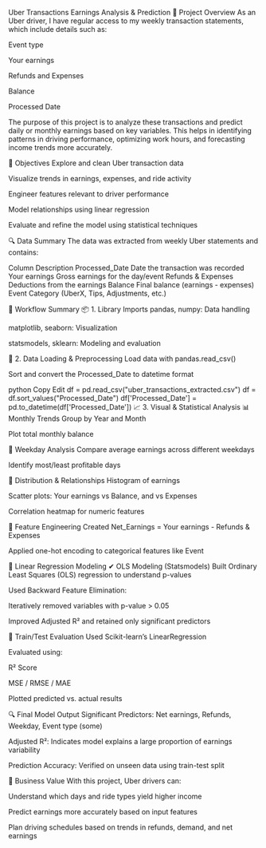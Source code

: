 Uber Transactions Earnings Analysis & Prediction
📌 Project Overview
As an Uber driver, I have regular access to my weekly transaction statements, which include details such as:

Event type

Your earnings

Refunds and Expenses

Balance

Processed Date

The purpose of this project is to analyze these transactions and predict daily or monthly earnings based on key variables. This helps in identifying patterns in driving performance, optimizing work hours, and forecasting income trends more accurately.

🧠 Objectives
Explore and clean Uber transaction data

Visualize trends in earnings, expenses, and ride activity

Engineer features relevant to driver performance

Model relationships using linear regression

Evaluate and refine the model using statistical techniques

🔍 Data Summary
The data was extracted from weekly Uber statements and contains:

Column	Description
Processed_Date	Date the transaction was recorded
Your earnings	Gross earnings for the day/event
Refunds & Expenses	Deductions from the earnings
Balance	Final balance (earnings - expenses)
Event	Category (UberX, Tips, Adjustments, etc.)

🧪 Workflow Summary
📦 1. Library Imports
pandas, numpy: Data handling

matplotlib, seaborn: Visualization

statsmodels, sklearn: Modeling and evaluation

📁 2. Data Loading & Preprocessing
Load data with pandas.read_csv()

Sort and convert the Processed_Date to datetime format

python
Copy
Edit
df = pd.read_csv("uber_transactions_extracted.csv")
df = df.sort_values("Processed_Date")
df['Processed_Date'] = pd.to_datetime(df['Processed_Date'])
📈 3. Visual & Statistical Analysis
📊 Monthly Trends
Group by Year and Month

Plot total monthly balance

📅 Weekday Analysis
Compare average earnings across different weekdays

Identify most/least profitable days

📌 Distribution & Relationships
Histogram of earnings

Scatter plots: Your earnings vs Balance, and vs Expenses

Correlation heatmap for numeric features

🧠 Feature Engineering
Created Net_Earnings = Your earnings - Refunds & Expenses

Applied one-hot encoding to categorical features like Event

🧮 Linear Regression Modeling
✔ OLS Modeling (Statsmodels)
Built Ordinary Least Squares (OLS) regression to understand p-values

Used Backward Feature Elimination:

Iteratively removed variables with p-value > 0.05

Improved Adjusted R² and retained only significant predictors

🤖 Train/Test Evaluation
Used Scikit-learn’s LinearRegression

Evaluated using:

R² Score

MSE / RMSE / MAE

Plotted predicted vs. actual results

🔍 Final Model Output
Significant Predictors: Net earnings, Refunds, Weekday, Event type (some)

Adjusted R²: Indicates model explains a large proportion of earnings variability

Prediction Accuracy: Verified on unseen data using train-test split

🎯 Business Value
With this project, Uber drivers can:

Understand which days and ride types yield higher income

Predict earnings more accurately based on input features

Plan driving schedules based on trends in refunds, demand, and net earnings
